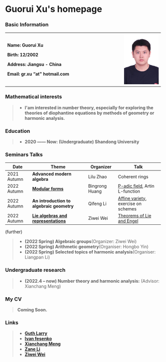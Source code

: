 # Guorui Xu's homepage

### Basic Information

<table border="0">
  <tr>
    <td width="75%">
      <p><b>  Name: Guorui Xu </b></p> 
      <p><b>  Birth: 12/2002 </b></p>
      <p><b>  Address: Jiangsu - China </b></p>
      <p><b>  Email: gr.xu “at" hotmail.com </b></p>
    </td>
    <td width="25%">
      <img src="Photo.jpg" width="900%"> 
    </td>
  </tr>
</table>

### Mathematical interests

> + **I'am interested in number theory, especially for exploring the theories of diophantine equations by methods of geometry or harmonic analysis.**

### Education

> + **2020 —— Now: (Undergraduate) Shandong University**

### Seminars Talks

| Date | Theme | Organizer | Talk |
| --- | --- | --- | --- |
| 2021 Autumn | **Advanced modern algebra** | Lilu Zhao | Coherent rings |
| 2022 Autumn | [**Modular forms**](https://faculty.sdu.edu.cn/brhuang/zh_CN/zdylm/1477560/list/index.htm) | Bingrong Huang | [P-adic field](p_adic_field.pdf), Artin L-function |
| 2022 Autumn | **An introduction to algebraic geometry** | Qifeng Li | [Affine variety](Affine_Varieties.pdf), exercise on schemes |
| 2022 Autumn | [**Lie algebras and representations**](https://weiziwei-math.github.io/seminar/Lie/) | Ziwei Wei | [Theorems of Lie and Engel](Theorems_of_Lie_and_Engel.pdf) |

(further)

> + **(2022 Spring) Algebraic groups**(Organizer: Ziwei Wei)
> + **(2022 Spring) Arithmetic geometry**(Organiser: Hongbo Yin)  
> + **(2022 Spring) Selected topics of harmonic analysis**(Organiser: Liangpan Li)


### Undergraduate research

> + **(2022.4 – now) Number theory and harmonic analysis:** (Advisor: Xianchang Meng) 

### My CV
> **Coming Soon.**

### Links

> + [**Guth Larry**](https://math.mit.edu/~lguth/)
> + [**Ivan fesenko**](https://ivanfesenko.org/)
> + [**Xianchang Meng**](https://faculty.sdu.edu.cn/mengxianchang/en/index.htm)
> + [**Zane Li**](https://people.math.wisc.edu/~zkli/)
> + [**Ziwei Wei**](https://weiziwei-math.github.io/)
